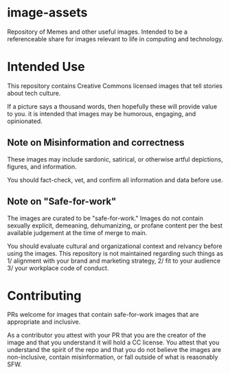 # image-assets
Repository of Memes and other useful images. Intended to be a referenceable share for images relevant to life in computing and technology. 

# Intended Use
This repository contains Creative Commons licensed images that tell stories about tech culture. 

If a picture says a thousand words, then hopefully these will provide value to you. it is intended that images may be humorous, engaging, and opinionated. 

## Note on Misinformation and correctness
These images may include sardonic, satirical, or otherwise artful depictions, figures, and information.

You should fact-check, vet, and confirm all information and data before use. 

## Note on "Safe-for-work"
The images are curated to be "safe-for-work." Images do not contain sexually explicit, demeaning, dehumanizing, or profane content per the best available judgement at the time of merge to main. 

You should evaluate cultural and organizational context and relvancy before using the images. This repository is not maintained regarding such things as 1/ alignment with your brand and marketing strategy, 2/ fit to your audience 3/ your workplace code of conduct. 

# Contributing 
PRs welcome for images that contain safe-for-work images that are appropriate and inclusive.

As a contributor you attest with your PR that you are the creator of the image and that you understand it will hold a CC license. You attest that you understand the spirit of the repo and that you do not believe the images are non-inclusive, contain misinformation, or fall outside of what is reasonably SFW. 
